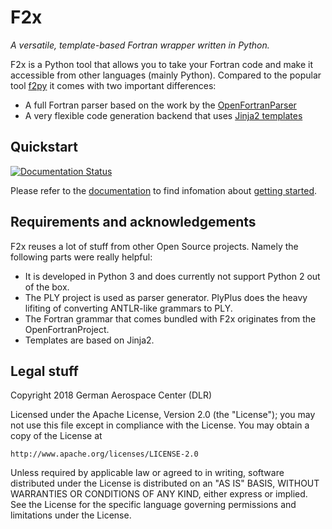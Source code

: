 # F2x

*A versatile, template-based Fortran wrapper written in Python.*

F2x is a Python tool that allows you to take your Fortran code and make it accessible from other languages
(mainly Python). Compared to the popular tool [f2py](https://docs.scipy.org/doc/numpy/f2py/) it comes
with two important differences:

* A full Fortran parser based on the work by the [OpenFortranParser](http://fortran-parser.sourceforge.net)
* A very flexible code generation backend that uses [Jinja2 templates](http://jinja.pocoo.org)


## Quickstart

[![Documentation Status](https://readthedocs.org/projects/f2x/badge/?version=latest)](https://f2x.readthedocs.io/en/latest/?badge=latest)

Please refer to the [documentation](https://f2x.readthedocs.io/en/latest/)
to find infomation about [getting started](https://f2x.readthedocs.io/en/latest/content/introduction/getting_started.html).


## Requirements and acknowledgements
F2x reuses a lot of stuff from other Open Source projects. Namely the following parts were really helpful:

* It is developed in Python 3 and does currently not support Python 2 out of the box.
* The PLY project is used as parser generator. PlyPlus does the heavy lifiting of converting ANTLR-like grammars to PLY.
* The Fortran grammar that comes bundled with F2x originates from the OpenFortranProject.
* Templates are based on Jinja2.


## Legal stuff

Copyright 2018 German Aerospace Center (DLR)

Licensed under the Apache License, Version 2.0 (the "License");
you may not use this file except in compliance with the License.
You may obtain a copy of the License at

    http://www.apache.org/licenses/LICENSE-2.0

Unless required by applicable law or agreed to in writing, software
distributed under the License is distributed on an "AS IS" BASIS,
WITHOUT WARRANTIES OR CONDITIONS OF ANY KIND, either express or implied.
See the License for the specific language governing permissions and
limitations under the License.
